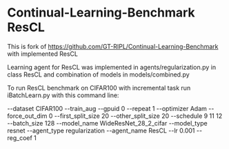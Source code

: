# Continual-Learning-Benchmark ResCL

This is fork of https://github.com/GT-RIPL/Continual-Learning-Benchmark with implemented ResCL

Learning agent for ResCL was implemented in agents/regularization.py in class ResCL and combination of models in models/combined.py

To run ResCL benchmark on CIFAR100 with incremental task run iBatchLearn.py with this command line:

--dataset CIFAR100 --train_aug --gpuid 0 --repeat 1 --optimizer Adam    --force_out_dim 0 --first_split_size 20 --other_split_size 20 --schedule 9 11 12 --batch_size 128 --model_name WideResNet_28_2_cifar --model_type resnet --agent_type regularization --agent_name ResCL  --lr 0.001 --reg_coef 1